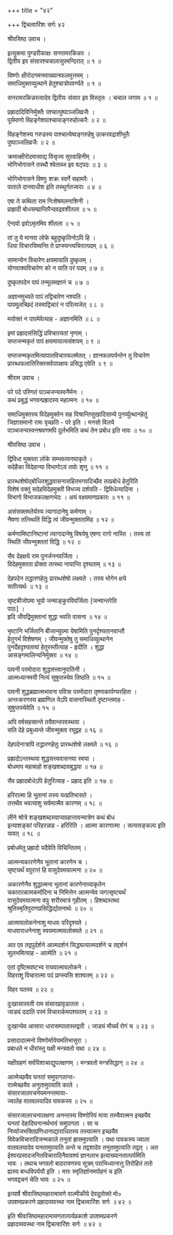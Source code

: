 +++
title = "४२"

+++
द्विचत्वारिंशः सर्गः ४२   
  
श्रीवसिष्ठ उवाच ।  
  
इत्युक्त्वा पुण्डरीकाक्षः सनरामरकिन्नरः ।  
द्वितीय इव संसारश्चचालासुरमन्दिरात् ॥ १ ॥  
  
विष्णोः क्षीरोदगमनमाख्यानफलमुत्तमम् ।  
समाधिमुक्तव्युत्थाने हेतुश्चात्रोपवर्ण्यते ॥ १ ॥  
  
सनरामरकिन्नरत्वादेव द्वितीयः संसार इव विस्तृतः । चचाल जगाम ॥ १ ॥  
  
प्रह्रादादिविनिर्मुक्तैः पश्चात्पुष्पाञ्जलिव्रजैः ।  
पूर्यमाणो विहङ्गेशपाश्चायाङ्गरुहोत्करैः ॥ २ ॥  
  
विहङ्गेशस्य गरुडस्य पाश्चात्येष्वङ्गरुहेषु उत्करवद्राशीभूतैः   
पुष्पाञ्जलिव्रजैः ॥ २ ॥  
  
क्रमात्क्षीरोदमासाद्य विसृज्य सुरवाहिनीम् ।  
भोगिभोगासने तस्थौ श्वेताब्ज इव षट्पदः ॥ ३ ॥  
  
भोगिभोगासने विष्णुः शक्रः स्वर्गे सहामरैः ।  
पाताले दानवाधीश इति तस्थुर्गतज्वराः ॥ ४ ॥  
  
एषा ते कथिता राम निःशेषमलनाशिनी ।  
प्राह्रादी बोधसम्प्राप्तिरैन्दवद्रवशीतला ॥ ५ ॥  
  
ऐन्दवो द्रवोऽमृतमिव शीतला ॥ ५ ॥  
  
तां तु ये मानवा लोके बहुदुष्कृतिनोऽपि हि ।  
धिया विचारयिष्यन्ति ते प्राप्स्यन्त्यचिरात्पदम् ॥ ६ ॥  
  
सामान्येन विचारेण क्षयमायाति दुष्कृतम् ।  
योगवाक्यविचारेण को न याति परं पदम् ॥ ७ ॥  
  
दुष्कृतपदेन पापं तन्मूलमज्ञानं च ॥ ७ ॥  
  
अज्ञानमुच्यते पापं तद्विचारेण नश्यति ।  
पापमूलच्छिदं तस्माद्विचारं न परित्यजेत् ॥ ८ ॥  
  
मयोक्तं न पापमेवेत्याह - अज्ञानमिति ॥ ८ ॥  
  
इमां प्रह्रादसंसिद्धिं प्रविचारयतां नृणाम् ।  
सप्तजन्मकृतं पापं क्षयमायात्यसंशयम् ॥ ९ ॥  
  
सप्तजन्मकृतमित्यापातविचारफलमेतत् । ज्ञानफलपर्यन्तेन तु विचारेण   
प्रारब्धफलातिरिक्तसर्वपापक्षयः प्रसिद्ध एवेति ॥ ९ ॥  
  
श्रीराम उवाच ।  
  
परे पदे परिणतं पाञ्चजन्यस्वनैर्मनः ।  
कथं प्रबुद्धं भगवन्प्रह्रादस्य महात्मनः ॥ १० ॥  
  
समाधिमुक्तस्य विदेहमुक्तेन सह विश्रान्तिसुखादिसाम्ये पुनर्व्युत्थानहेतुं   
जिज्ञासमानो रामः पृच्छति - परे इति । मनसो विलये   
पाञ्चजन्यस्वनश्रवणमपि दुर्लभमिति कथं तेन प्रबोध इति भावः ॥ १० ॥  
  
श्रीवसिष्ठ उवाच ।  
  
द्विविधा मुक्तता लोके सम्भवत्यनघाकृते ।  
सदेहैका विदेहान्या विभागोऽयं तयोः शृणु ॥ ११ ॥  
  
प्रारब्धशेषोद्बोधितशुद्धवासनासहितभगवदिच्छैव तत्प्रबोधे हेतुरिति   
विशेषं वक्तुं सदेहविदेहमुक्ती विभज्य दर्शयति - द्विविधेत्यादिना ।   
विभागो विभाजकलक्षणभेदः । अयं वक्ष्यमाणप्रकारः ॥ ११ ॥  
  
असंसक्तमतेर्यस्य त्यागादानेषु कर्मणाम् ।  
नैषणा तत्स्थितिं विद्धि त्वं जीवन्मुक्ततामिह ॥ १२ ॥  
  
कर्मणामिष्टानिष्टानां त्यागादानेषु विषयेषु एषणा रागो नास्ति । तस्य तां   
स्थितिं जीवन्मुक्ततां विद्धि ॥ १२ ॥  
  
सैव देहक्षये राम पुनर्जननवर्जिता ।  
विदेहमुक्तता प्रोक्ता तत्स्था नायान्ति दृश्यताम् ॥ १३ ॥  
  
देहपदेन तद्धारणहेतुः प्रारब्धशेषो लक्ष्यते । तस्य भोगेन क्षये   
सतीत्यर्थः ॥ १३ ॥  
  
सृष्टबीजोपमा भूयो जन्माङ्कुरविवर्जिताः [जन्मान्तरेति   
पाठः] ।  
हृदि जीवद्विमुक्तानां शुद्धा भवति वासना ॥ १४ ॥  
  
भृष्टानि भर्जितानि बीजान्युपमा येषामिति पुनर्दृश्यतानवाप्तौ   
हेतुगर्भं विशेषणम् । जीवन्मुक्तेषु तु समाधिव्युत्थानेन   
पुनर्देहदृश्यतायां हेतुरस्तीत्याह - हृदीति । शुद्धा   
आसङ्गमालिन्यनिर्मुक्ता ॥ १४ ॥  
  
पावनी परमोदारा शुद्धसत्त्वानुपातिनी ।  
आत्मध्यानमयी नित्यं सुषुप्तस्येव तिष्ठति ॥ १५ ॥  
  
पावनी शुद्धब्रह्मात्मभावना पवित्रा परमोदारा तृष्णाकार्पण्यरहिता ।   
अन्तःकरणस्य ब्रह्मणिल येऽपि वासनास्थितौ दृष्टान्तमाह -   
सुषुप्तस्येवेति ॥ १५ ॥  
  
अपि वर्षसहस्रान्ते तयैवान्तरवस्थया ।  
सति देहे प्रबुध्यन्ते जीवन्मुक्ता रघूद्वह ॥ १६ ॥  
  
देहपदेनात्रापि तद्धारणहेतुः प्रारब्धशेषो लक्ष्यते ॥ १६ ॥  
  
प्रह्रादोऽन्तस्थया शुद्धसत्त्ववासनया स्वया ।  
बोधमाप महाबाहो शङ्खशब्दावबुद्धया ॥ १७ ॥  
  
सैव प्रह्रादबोधेऽपि हेतुरित्याह - प्रह्राद इति ॥ १७ ॥  
  
हरिरात्मा हि भूतानां तस्य यत्प्रतिभासते ।  
तत्तथैव भवत्याशु सर्वमात्मैव कारणम् ॥ १८ ॥  
  
लीने श्रोत्रे शङ्खशब्दस्याप्यग्रहात्तावन्मात्रेण कथं बोध   
इत्याशङ्कां परिहरन्नाह - हरिरिति । आत्मा कारणात्मा । सत्यसङ्कल्प इति   
यावत् ॥ १८ ॥  
  
प्रबोधमेतु प्रह्रादो यदैवेति विचिन्तितम् ।  
  
आत्मन्यकारणेनैव भूतानां कारणेन च ।  
सृष्ट्यर्थं वपुरात्तं हि वासुदेवमयात्मना ॥ २० ॥  
  
अकारणेनैव शुद्धात्मना भूतानां कारणेनाव्याकृतेन   
चकारात्कामकर्मादिना च निमित्तेन आत्मन्येव जगत्सृष्ट्यर्थं   
वासुदेवमयात्मना वपुः शरीरमात्रं गृहीतम् । हिशब्दस्तथा   
श्रुतिस्मृतिपुराणप्रसिद्धिद्योतनार्थः ॥ २० ॥  
  
आत्मावलोकनेनाशु माधवः परिदृश्यते ।  
माधवाराधनेनाशु स्वयमात्मावलोक्यते ॥ २१ ॥  
  
अत एव तद्वपुर्दर्शने आत्मदर्शनं सिद्ध्यत्यात्मदर्शने च तद्दर्शनं   
सुलभमित्याह - आत्मेति ॥ २१ ॥  
  
एतां दृष्टिमवष्टभ्य राघवात्मावलोकने ।  
विहराशु विचारात्मा पदं प्राप्स्यसि शाश्वतम् ॥ २२ ॥  
  
विहर यतस्व ॥ २२ ॥  
  
दुःखासारवती राम संसारप्रावृडातता ।  
जाड्यं ददाति परमं विचारार्कमपश्यताम् ॥ २३ ॥  
  
दुःखान्येव आसारा धारासम्पातास्तद्वती । जाड्यं मौर्ख्यं रोगं च ॥ २३ ॥  
  
प्रसादादात्मनो विष्णोर्मायेयमतिभासुरा ।  
प्रबाधते न धीरांस्तु यक्षी मन्त्रवतो यथा ॥ २४ ॥  
  
यक्षीग्रहणं सर्वपिशाचाद्युपलक्षणम् । मन्त्रवतो मन्त्रसिद्धान् ॥ २४ ॥  
  
आत्मेच्छयैव घनतां समुपागतान्त-  
रात्मेच्छयैव अनुतामुपयाति काले ।  
संसारजालरचनेयमनन्तमाया-  
ज्वालेह वातवलयादिव पावकस्य ॥ २५ ॥  
  
संसारजालरचनालक्षणा अनन्तस्य विष्णोरियं माया तस्यैवात्मन इच्छयैव   
घनतां देहादिघनानर्थभावं समुपागता । सा च   
निर्व्याजभक्तिप्रणिधानाद्याराधितस्य तस्यात्मन इच्छयैव   
विवेकविचारादिजन्मकाले तनुतां ह्रासमुपयाति । यथा पावकस्य ज्वाला   
वातवलयादेव घनतामुपयाति अन्ते च तद्वशादेव तनुतामुपयाति तद्वत् । अत   
ईश्वरप्रसादजनितविचारादिनैवावश्यं ज्ञानलाभ इत्याख्यानतात्पर्यमिति   
भावः । तथाच भगवतो बादरायणस्य सूत्रम् पराभिध्यानात्तु तिरोहितं ततो   
ह्यस्य बन्धविपर्ययौ इति । मत्तः स्मृतिर्ज्ञानमपोहनं च इति   
भगवद्वचनं चेति भावः ॥ २५ ॥  
  
इत्यार्षे श्रीवासिष्ठमहारामायणे वाल्मीकीये देवदूतोक्ते मो०   
उपशमप्रकरणे प्रह्रादव्यवस्था नाम द्विचत्वारिंशः सर्गः ॥ ४२ ॥  
  
इति श्रीवासिष्ठमहारामायणतात्पर्यप्रकाशे उपशमप्रकरणे   
प्रह्रादव्यवस्था नाम द्विचत्वारिंशः सर्गः ॥ ४२ ॥  
  
  
